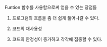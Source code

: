 Funtion 함수를 사용함으로써 얻을 수  있는 장점들 

1. 프로그램의 흐름을 좀 더 쉽게 풀어나갈 수 있다.

2. 코드의 재사용성 

3. 코드의 안정성이 증가하고 각각에 집중할 수 있다.

